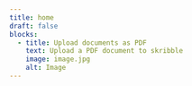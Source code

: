 ```yaml
---
title: home
draft: false
blocks:
  - title: Upload documents as PDF
    text: Upload a PDF document to skribble
    image: image.jpg
    alt: Image
---
```

